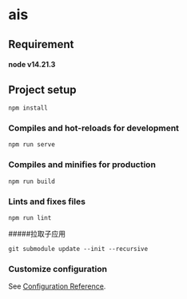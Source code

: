 # ais

## Requirement

#### node v14.21.3

## Project setup

```
npm install
```

### Compiles and hot-reloads for development

```
npm run serve
```

### Compiles and minifies for production

```
npm run build
```

### Lints and fixes files

```
npm run lint
```

#####拉取子应用

```shell
git submodule update --init --recursive
```

### Customize configuration

See [Configuration Reference](https://cli.vuejs.org/config/).
